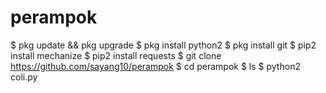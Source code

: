 # perampok

$ pkg update && pkg upgrade
$ pkg install python2
$ pkg install git
$ pip2 install mechanize
$ pip2 install requests
$ git clone https://github.com/sayang10/perampok
$ cd perampok
$ ls
$ python2 coli.py
